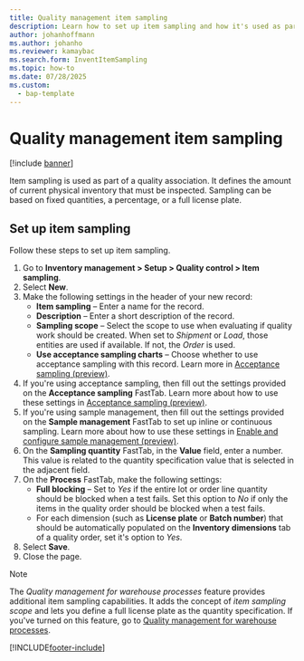 ```yaml
---
title: Quality management item sampling
description: Learn how to set up item sampling and how it's used as part of a quality association, including an outline and step-by-step process for setting up item sampling.
author: johanhoffmann
ms.author: johanho
ms.reviewer: kamaybac
ms.search.form: InventItemSampling
ms.topic: how-to
ms.date: 07/28/2025
ms.custom: 
  - bap-template
---
```


# Quality management item sampling

[!include [banner](../includes/banner.md)]

Item sampling is used as part of a quality association. It defines the amount of current physical inventory that must be inspected. Sampling can be based on fixed quantities, a percentage, or a full license plate.

## Set up item sampling

Follow these steps to set up item sampling.

1. Go to **Inventory management \> Setup \> Quality control \> Item sampling**.
1. Select **New**.
1. Make the following settings in the header of your new record:
    - **Item sampling** – Enter a name for the record.
    - **Description** – Enter a short description of the record.
    - **Sampling scope** – Select the scope to use when evaluating if quality work should be created. When set to *Shipment* or *Load*, those entities are used if available. If not, the *Order* is used.
    - **Use acceptance sampling charts** – Choose whether to use acceptance sampling with this record. Learn more in [Acceptance sampling (preview)](quality-acceptance-sampling.md).
1. If you're using acceptance sampling, then fill out the settings provided on the **Acceptance sampling** FastTab. Learn more about how to use these settings in [Acceptance sampling (preview)](quality-acceptance-sampling.md).
1. If you're using sample management, then fill out the settings provided on the **Sample management** FastTab to set up inline or continuous sampling. Learn more about how to use these settings in [Enable and configure sample management (preview)](quality-sample-management-admin.md).
1. On the **Sampling quantity** FastTab, in the **Value** field, enter a number. This value is related to the quantity specification value that is selected in the adjacent field.
1. On the **Process** FastTab, make the following settings:
    - **Full blocking** – Set to *Yes* if the entire lot or order line quantity should be blocked when a test fails. Set this option to *No* if only the items in the quality order should be blocked when a test fails.
    - For each dimension (such as **License plate** or **Batch number**) that should be automatically populated on the **Inventory dimensions** tab of a quality order, set it's option to *Yes*.
1. Select **Save**.
1. Close the page.

> [!NOTE]
> The *Quality management for warehouse processes* feature provides additional item sampling capabilities. It adds the concept of *item sampling scope* and lets you define a full license plate as the quantity specification. If you've turned on this feature, go to [Quality management for warehouse processes](quality-management-for-warehouses-processes.md).

[!INCLUDE[footer-include](../../includes/footer-banner.md)]
